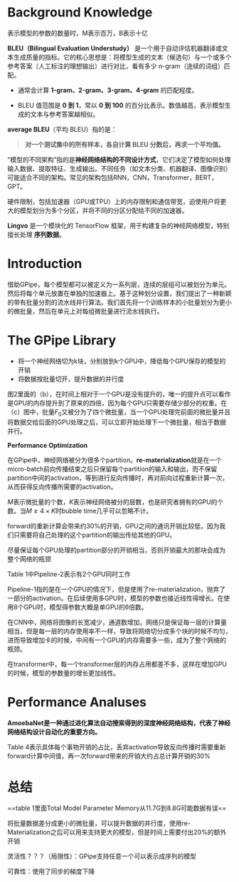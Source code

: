 # Background Knowledge

表示模型的参数的数量时，M表示百万，B表示十亿

**BLEU（Bilingual Evaluation Understudy）** 是一个用于自动评估机器翻译或文本生成质量的指标。它的核心思想是：将模型生成的文本（候选句）与一个或多个参考答案（人工标注的理想输出）进行对比，看有多少 n-gram（连续的词组）匹配。

* 通常会计算 **1-gram、2-gram、3-gram、4-gram** 的匹配程度。

- BLEU 值范围是 **0 到 1**，常以 **0 到 100** 的百分比表示。数值越高，表示模型生成的文本与参考答案越相似。

**average BLEU**（平均 BLEU）指的是：

> **对一个测试集中的所有样本，各自计算 BLEU 分数后，再求一个平均值。**

“模型的不同架构”指的是**神经网络结构的不同设计方式**，它们决定了模型如何处理输入数据、提取特征、生成输出。不同任务（如文本分类、机器翻译、图像识别）可能适合不同的架构。常见的架构包括RNN，CNN，Transformer，BERT，GPT。

硬件限制，包括加速器（GPU或TPU）上的内存限制和通信带宽，迫使用户将更大的模型划分为多个分区，并将不同的分区分配给不同的加速器。

**Lingvo** 是一个模块化的 TensorFlow 框架，用于构建复杂的神经网络模型，特别擅长处理 **序列数据**。

# Introduction

借助GPipe，每个模型都可以被定义为一系列层，连续的层组可以被划分为单元。然后将每个单元放置在单独的加速器上。基于这种划分设置，我们提出了一种新颖的带有批量分割的流水线并行算法。我们首先将一个训练样本的小批量划分为更小的微批量，然后在单元上对每组微批量进行流水线执行。

# The GPipe Library

* 将一个神经网络切为k块，分别放到k个GPU中，降低每个GPU保存的模型的开销
* 将数据按批量切开，提升数据的并行度

图2里面的（b），在时间上相对于一个GPU是没有提升的，唯一的提升点可以看作是GPU的内存提升到了原来的四倍，因为每个GPU只需要存储少部分的权重。在（c）图中，批量$F_0$又被分为了四个微批量，当一个GPU处理完前面的微批量并且将数据交给后面的GPU处理之后，可以立即开始处理下一个微批量，相当于数据并行。

**Performance Optimization**

在GPipe中，神经网络被分为很多个partition。**re-materialization**就是在一个micro-batch前向传播结束之后只保留每个partition的输入和输出，而不保留partition中间的activation，等到进行反向传播时，再对前向过程重新计算一次，从而获得反向传播所需要的activation。

$M$表示微批量的个数，$K$表示神经网络被分的层数，也是研究者拥有的GPU的个数。当$M \geq 4 \times K$时bubble time几乎可以忽略不计。

forward的重新计算会带来约30%的开销，GPU之间的通讯开销比较低，因为我们只需要将自己处理的这个partition的输出传给其他的GPU。

尽量保证每个GPU处理的partition部分的开销相当，否则开销最大的那块会成为整个网络的瓶颈

Table 1中Pipeline-2表示有2个GPU同时工作

Pipeline-1指的是在一个GPU的情况下，但是使用了re-materialization，抛弃了一部分的activation。在后续使用多GPU时，模型的参数也接近线性得增长。在使用8个GPU时，模型得参数大概是单GPU的6倍数。

在CNN中，网络将图像的长宽减少，通道数增加，网络只是保证每一层的计算量相当，但是每一层的内存使用率不一样，导致将网络切分成多个块的时候不均匀，进而导致增加卡的时候，中间有一个GPU的内存需要多一些，成为了整个网络的瓶颈。

在transformer中，每一个transformer层的内存占用都差不多，这样在增加GPU的时候，模型的参数量的增长更加线性。

# Performance Analuses

**AmoebaNet是一种通过进化算法自动搜索得到的深度神经网络结构，代表了神经网络结构设计自动化的重要方向。**

Table 4表示具体每个事物开销的占比，丢弃activation导致反向传播时需要重新forward计算中间值，再一次forward带来的开销大约占总计算开销的30%

# 总结

==table 1里面Total Model Parameter Memory从11.7G到8.8G可能数据有误==

将批量数据差分成更小的微批量，可以提升数据的并行度，使用re-Materialization之后可以用来支持更大的模型，但是时间上需要付出20%的额外开销

灵活性？？？（局限性）：GPipe支持任意一个可以表示成序列的模型

可靠性：使用了同步的梯度下降